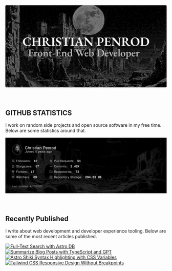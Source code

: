 
<picture>
  <source media="(prefers-color-scheme: dark)" srcset="assets/banner.dark.png?v=4a725a03-a6e2-4e1b-847a-36bbfb9e6e9d" width="843px" />
  <source media="(prefers-color-scheme: light)" srcset="assets/banner.light.png?v=4a725a03-a6e2-4e1b-847a-36bbfb9e6e9d" width="843px" />
  <img src="assets/banner.dark.png?v=4a725a03-a6e2-4e1b-847a-36bbfb9e6e9d" alt="Banner" width="843px" />
</picture>
<br />
<br />
<br />
<h2>GITHUB STATISTICS</h2>
<p>I work on random side projects and open source software in my free time. Below are some statistics around that.</p>
<picture>
  <source media="(prefers-color-scheme: dark)" srcset="assets/statistics.dark.png?v=4a725a03-a6e2-4e1b-847a-36bbfb9e6e9d" width="843px" />
  <source media="(prefers-color-scheme: light)" srcset="assets/statistics.light.png?v=4a725a03-a6e2-4e1b-847a-36bbfb9e6e9d" width="843px" />
  <img src="assets/statistics.dark.png?v=4a725a03-a6e2-4e1b-847a-36bbfb9e6e9d" alt="Github Statistics" width="843px" />
</picture>
<br />
<br />
<br />
<h2>Recently Published</h2>
<p>I write about web development and developer experience tooling. Below are some of the most recent articles published.</p>
<a href="https://christianpenrod.com/blog/full-text-search-with-astro-db"><img src="https://christianpenrod.com/blog/full-text-search-with-astro-db.png?v=4a725a03-a6e2-4e1b-847a-36bbfb9e6e9d" alt="Full-Text Search with Astro DB" width="421px" /></a>
<a href="https://christianpenrod.com/blog/summarize-blog-posts-with-typescript-and-gpt"><img src="https://christianpenrod.com/blog/summarize-blog-posts-with-typescript-and-gpt.png?v=4a725a03-a6e2-4e1b-847a-36bbfb9e6e9d" alt="Summarize Blog Posts with TypeScript and GPT" width="421px" /></a>
<a href="https://christianpenrod.com/blog/astro-shiki-syntax-highlighting-with-css-variables"><img src="https://christianpenrod.com/blog/astro-shiki-syntax-highlighting-with-css-variables.png?v=4a725a03-a6e2-4e1b-847a-36bbfb9e6e9d" alt="Astro Shiki Syntax Highlighting with CSS Variables" width="421px" /></a>
<a href="https://christianpenrod.com/blog/tailwindcss-responsive-design-without-breakpoints"><img src="https://christianpenrod.com/blog/tailwindcss-responsive-design-without-breakpoints.png?v=4a725a03-a6e2-4e1b-847a-36bbfb9e6e9d" alt="Tailwind CSS Responsive Design Without Breakpoints" width="421px" /></a>
